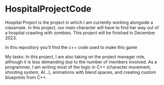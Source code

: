 # HospitalProjectCode

Hospital Project is the project in which I am currently working alongside a
classmate. In this project, our main character will have to find her way out of a hospital
crawling with zombies. This project will be finished in December 2023.

In this repository you'll find the c++ code used to make this game 

My tasks: In this project, I am also taking on the project manager role, although it is less
demanding due to the number of members involved. As a programmer, I am writing
most of the logic in C++ (character movement, shooting system, AI...), animations with
blend spaces, and creating custom blueprints from C++.
